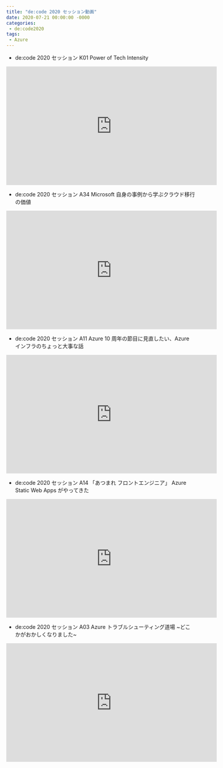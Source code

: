 ```yaml
---
title: "de:code 2020 セッション動画"
date: 2020-07-21 00:00:00 -0000
categories: 
 - de:code2020
tags: 
 - Azure
---
```


+ de:code 2020 セッション K01 Power of Tech Intensity
<iframe width="560" height="315" src="https://www.youtube.com/embed/mjm77J8qLX0" frameborder="0" allow="accelerometer; autoplay; encrypted-media; gyroscope; picture-in-picture" allowfullscreen></iframe>

+ de:code 2020 セッション A34 Microsoft 自身の事例から学ぶクラウド移行の価値
<iframe width="560" height="315" src="https://www.youtube.com/embed/f56ciIFRWL8" frameborder="0" allow="accelerometer; autoplay; encrypted-media; gyroscope; picture-in-picture" allowfullscreen></iframe>

+ de:code 2020 セッション A11 Azure 10 周年の節目に見直したい、Azure インフラのちょっと大事な話
<iframe width="560" height="315" src="https://www.youtube.com/embed/3fjoW14o-C4" frameborder="0" allow="accelerometer; autoplay; encrypted-media; gyroscope; picture-in-picture" allowfullscreen></iframe>

+ de:code 2020 セッション A14 「あつまれ フロントエンジニア」 Azure Static Web Apps がやってきた
<iframe width="560" height="315" src="https://www.youtube.com/embed/hUL44iVIiks" frameborder="0" allow="accelerometer; autoplay; encrypted-media; gyroscope; picture-in-picture" allowfullscreen></iframe>

+ de:code 2020 セッション A03 Azure トラブルシューティング道場 ~どこかがおかしくなりました~
<iframe width="560" height="315" src="https://www.youtube.com/embed/roHwK7Vs63Y" frameborder="0" allow="accelerometer; autoplay; encrypted-media; gyroscope; picture-in-picture" allowfullscreen></iframe>

